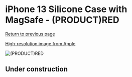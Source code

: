 # iPhone 13 Silicone Case with MagSafe - (PRODUCT)RED

[Return to previous page](/iphone_13)

[High-resolution image from Apple](https://store.storeimages.cdn-apple.com/8756/as-images.apple.com/is/MM233?wid=4500&hei=4500&fmt=png)

<div style="width: 500px"><img src="/everyphone/MM233.png" alt="(PRODUCT)RED"></div>

## Under construction
